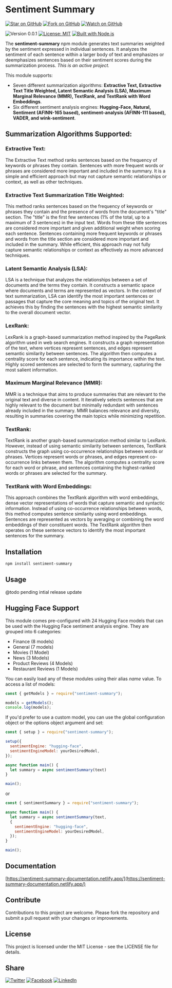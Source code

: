 # Sentiment Summary

[![Star on GitHub](https://img.shields.io/github/stars/samestrin/sentiment-summary?style=social)](https://github.com/samestrin/sentiment-summary/stargazers) [![Fork on GitHub](https://img.shields.io/github/forks/samestrin/sentiment-summary?style=social)](https://github.com/samestrin/sentiment-summary/network/members) [![Watch on GitHub](https://img.shields.io/github/watchers/samestrin/sentiment-summary?style=social)](https://github.com/samestrin/sentiment-summary/watchers)

![Version 0.0.1](https://img.shields.io/badge/Version-0.0.1-blue) [![License: MIT](https://img.shields.io/badge/License-MIT-yellow.svg)](https://opensource.org/licenses/MIT) [![Built with Node.js](https://img.shields.io/badge/Built%20with-Node.js-green)](https://nodejs.org/)

The **sentiment-summary** npm module generates text summaries weighted by the sentiment expressed in individual sentences. It analyzes the sentiment of each sentence within a larger body of text and emphasizes or deemphasizes sentences based on their sentiment scores during the summarization process. _This is an active project._

This module supports:

- Seven different summarization algorithms: **Extractive Text, Extractive Text Title Weighted, Latent Semantic Analysis (LSA), Maximum Marginal Relevance (MMR), TextRank, and TextRank with Word Embeddings**.
- Six different sentiment analysis engines: **Hugging-Face, Natural, Sentiment (AFINN-165 based), sentiment-analysis (AFINN-111 based), VADER, and wink-sentiment**.

## Summarization Algorithms Supported:

### Extractive Text:

The Extractive Text method ranks sentences based on the frequency of keywords or phrases they contain. Sentences with more frequent words or phrases are considered more important and included in the summary. It is a simple and efficient approach but may not capture semantic relationships or context, as well as other techniques.

### Extractive Text Summarization Title Weighted:

This method ranks sentences based on the frequency of keywords or phrases they contain and the presence of words from the document's "title" section. The "title" is the first few sentences (1% of the total, up to a maximum of 3 sentences) in the input text. Words from these title sentences are considered more important and given additional weight when scoring each sentence. Sentences containing more frequent keywords or phrases and words from the title section are considered more important and included in the summary. While efficient, this approach may not fully capture semantic relationships or context as effectively as more advanced techniques.

### Latent Semantic Analysis (LSA):

LSA is a technique that analyzes the relationships between a set of documents and the terms they contain. It constructs a semantic space where documents and terms are represented as vectors. In the context of text summarization, LSA can identify the most important sentences or passages that capture the core meaning and topics of the original text. It achieves this by finding the sentences with the highest semantic similarity to the overall document vector.

### LexRank:

LexRank is a graph-based summarization method inspired by the PageRank algorithm used in web search engines. It constructs a graph representation of the text, where vertices represent sentences, and edges represent semantic similarity between sentences. The algorithm then computes a centrality score for each sentence, indicating its importance within the text. Highly scored sentences are selected to form the summary, capturing the most salient information.

### Maximum Marginal Relevance (MMR):

MMR is a technique that aims to produce summaries that are relevant to the original text and diverse in content. It iteratively selects sentences that are highly relevant to the document but minimally redundant with sentences already included in the summary. MMR balances relevance and diversity, resulting in summaries covering the main topics while minimizing repetition.

### TextRank:

TextRank is another graph-based summarization method similar to LexRank. However, instead of using semantic similarity between sentences, TextRank constructs the graph using co-occurrence relationships between words or phrases. Vertices represent words or phrases, and edges represent co-occurrence links between them. The algorithm computes a centrality score for each word or phrase, and sentences containing the highest-ranked words or phrases are selected for the summary.

### TextRank with Word Embeddings:

This approach combines the TextRank algorithm with word embeddings, dense vector representations of words that capture semantic and syntactic information. Instead of using co-occurrence relationships between words, this method computes sentence similarity using word embeddings. Sentences are represented as vectors by averaging or combining the word embeddings of their constituent words. The TextRank algorithm then operates on these sentence vectors to identify the most important sentences for the summary.

## Installation

```bash
npm install sentiment-summary
```

## Usage

@todo pending intial release update

## Hugging Face Support

This module comes pre-configured with 24 Hugging Face models that can be used with the Hugging Face sentiment analysis engine. They are grouped into 6 categories:

- Finance (8 models)
- General (7 models)
- Movies (1 Model)
- News (3 Models)
- Product Reviews (4 Models)
- Restaurant Reviews (1 Models)

You can easily load any of these modules using their alias _name_ value. To access a list of models:

```javascript
const { getModels } = require("sentiment-summary");

models = getModels();
console.log(models);
```

If you'd prefer to use a custom model, you can use the global configuration object or the options object argument and set:

```javascript
const { setup } = require("sentiment-summary");

setup({
  sentimentEngine: "hugging-face",
  sentimentEngineModel: yourDesiredModel,
});

async function main() {
  let summary = async sentimentSummary(text)
}

main();

```

or

```javascript
const { sentimentSummary } = require("sentiment-summary");

async function main() {
  let summary = async sentimentSummary(text,
  {
    sentimentEngine: "hugging-face",
    sentimentEngineModel: yourDesiredModel,
  });
}

main();
```

## Documentation

[https://sentiment-summary-documentation.netlify.app/](https://sentiment-summary-documentation.netlify.app/)

## Contribute

Contributions to this project are welcome. Please fork the repository and submit a pull request with your changes or improvements.

## License

This project is licensed under the MIT License - see the LICENSE file for details.

## Share

[![Twitter](https://img.shields.io/badge/X-Tweet-blue)](https://twitter.com/intent/tweet?text=Check%20out%20this%20awesome%20project!&url=https://github.com/samestrin/sentiment-summary) [![Facebook](https://img.shields.io/badge/Facebook-Share-blue)](https://www.facebook.com/sharer/sharer.php?u=https://github.com/samestrin/sentiment-summary) [![LinkedIn](https://img.shields.io/badge/LinkedIn-Share-blue)](https://www.linkedin.com/sharing/share-offsite/?url=https://github.com/samestrin/sentiment-summary)
